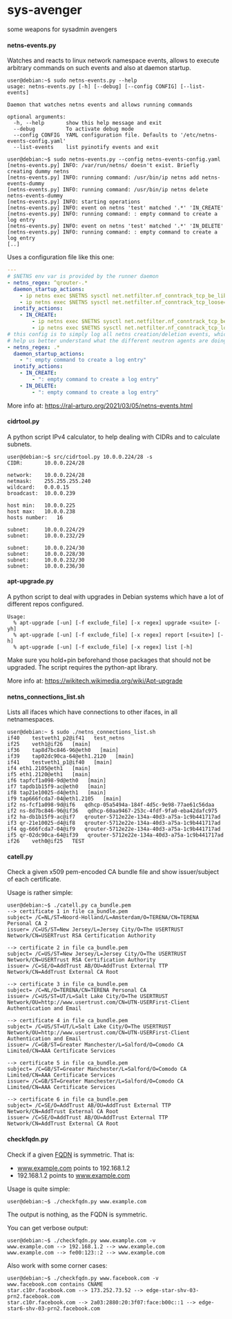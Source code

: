 sys-avenger
===========

some weapons for sysadmin avengers

#### netns-events.py

Watches and reacts to linux network namespace events, allows to execute arbitrary commands on such
events and also at daemon startup.

```console
user@debian:~$ sudo netns-events.py --help
usage: netns-events.py [-h] [--debug] [--config CONFIG] [--list-events]

Daemon that watches netns events and allows running commands

optional arguments:
  -h, --help       show this help message and exit
  --debug          To activate debug mode
  --config CONFIG  YAML configuration file. Defaults to '/etc/netns-events-config.yaml'
  --list-events    list pyinotify events and exit

user@debian:~$ sudo netns-events.py --config netns-events-config.yaml
[netns-events.py] INFO: /var/run/netns/ doesn't exist. Briefly creating dummy netns
[netns-events.py] INFO: running command: /usr/bin/ip netns add netns-events-dummy
[netns-events.py] INFO: running command: /usr/bin/ip netns delete netns-events-dummy
[netns-events.py] INFO: starting operations
[netns-events.py] INFO: event on netns 'test' matched '.*' 'IN_CREATE'
[netns-events.py] INFO: running command: : empty command to create a log entry
[netns-events.py] INFO: event on netns 'test' matched '.*' 'IN_DELETE'
[netns-events.py] INFO: running command: : empty command to create a log entry
[..]
```
Uses a configuration file like this one:

```yaml
---
# $NETNS env var is provided by the runner daemon
- netns_regex: ^qrouter-.*
  daemon_startup_actions:
    - ip netns exec $NETNS sysctl net.netfilter.nf_conntrack_tcp_be_liberal=1
    - ip netns exec $NETNS sysctl net.netfilter.nf_conntrack_tcp_loose=1
  inotify_actions:
    - IN_CREATE:
        - ip netns exec $NETNS sysctl net.netfilter.nf_conntrack_tcp_be_liberal=1
        - ip netns exec $NETNS sysctl net.netfilter.nf_conntrack_tcp_loose=1
# this config is to simply log all netns creation/deletion events, which should
# help us better understand what the different neutron agents are doing
- netns_regex: .*
  daemon_startup_actions:
    - ": empty command to create a log entry"
  inotify_actions:
    - IN_CREATE:
        - ": empty command to create a log entry"
    - IN_DELETE:
        - ": empty command to create a log entry"
```

More info at: https://ral-arturo.org/2021/03/05/netns-events.html


#### cidrtool.py

A python script IPv4 calculator, to help dealing with CIDRs and to calculate subnets.

	user@debian:~$ src/cidrtool.py 10.0.0.224/28 -s
	CIDR:		10.0.0.224/28
	
	network:	10.0.0.224/28
	netmask:	255.255.255.240
	wildcard:	0.0.0.15
	broadcast:	10.0.0.239
	
	host min:	10.0.0.225
	host max:	10.0.0.238
	hosts number:	16
	
	subnet:		10.0.0.224/29
	subnet:		10.0.0.232/29
	
	subnet:		10.0.0.224/30
	subnet:		10.0.0.228/30
	subnet:		10.0.0.232/30
	subnet:		10.0.0.236/30


#### apt-upgrade.py

A python script to deal with upgrades in Debian systems which have a lot of different
repos configured.

	Usage:
	  % apt-upgrade [-un] [-f exclude_file] [-x regex] upgrade <suite> [-yh]
	  % apt-upgrade [-un] [-f exclude_file] [-x regex] report [<suite>] [-h]
	  % apt-upgrade [-un] [-f exclude_file] [-x regex] list [-h]

Make sure you hold+pin beforehand those packages that should not be upgraded.
The script requires the python-apt library.

More info at: https://wikitech.wikimedia.org/wiki/Apt-upgrade

#### netns_connections_list.sh

Lists all ifaces which have connections to other ifaces, in all netnamespaces.

	user@debian:~ $ sudo ./netns_connections_list.sh
	if40	testveth1_p2@if41   test_netns
	if25	veth1@if26   [main]
	if36	tap8d7bc846-96@eth0   [main]
	if39	tap02dc90ca-64@eth1.2120   [main]
	if41	testveth1_p1@if40   [main]
	if4	eth1.2105@eth1   [main]
	if5	eth1.2120@eth1   [main]
	if6	tapfcf1a098-9d@eth0   [main]
	if7	tapdb1b15f9-ac@eth0   [main]
	if8	tap21e10025-d4@eth1   [main]
	if9	tap666fcda7-04@eth1.2105   [main]
	if2	ns-fcf1a098-9d@if6   qdhcp-05a5494a-184f-4d5c-9e98-77ae61c56daa
	if2	ns-8d7bc846-96@if36   qdhcp-60aa9467-253c-4fdf-9fa0-eba42dafc975
	if2	ha-db1b15f9-ac@if7   qrouter-5712e22e-134a-40d3-a75a-1c9b441717ad
	if3	qr-21e10025-d4@if8   qrouter-5712e22e-134a-40d3-a75a-1c9b441717ad
	if4	qg-666fcda7-04@if9   qrouter-5712e22e-134a-40d3-a75a-1c9b441717ad
	if5	qr-02dc90ca-64@if39   qrouter-5712e22e-134a-40d3-a75a-1c9b441717ad
	if26	veth0@if25   TEST


#### catell.py

Check a given x509 pem-encoded CA bundle file and show issuer/subject of each certificate.

Usage is rather simple:

	user@debian:~$ ./catell.py ca_bundle.pem
	--> certificate 1 in file ca_bundle.pem
	subject= /C=NL/ST=Noord-Holland/L=Amsterdam/O=TERENA/CN=TERENA Personal CA 2
	issuer= /C=US/ST=New Jersey/L=Jersey City/O=The USERTRUST Network/CN=USERTrust RSA Certification Authority
	
	--> certificate 2 in file ca_bundle.pem
	subject= /C=US/ST=New Jersey/L=Jersey City/O=The USERTRUST Network/CN=USERTrust RSA Certification Authority
	issuer= /C=SE/O=AddTrust AB/OU=AddTrust External TTP Network/CN=AddTrust External CA Root
	
	--> certificate 3 in file ca_bundle.pem
	subject= /C=NL/O=TERENA/CN=TERENA Personal CA
	issuer= /C=US/ST=UT/L=Salt Lake City/O=The USERTRUST Network/OU=http://www.usertrust.com/CN=UTN-USERFirst-Client Authentication and Email
	
	--> certificate 4 in file ca_bundle.pem
	subject= /C=US/ST=UT/L=Salt Lake City/O=The USERTRUST Network/OU=http://www.usertrust.com/CN=UTN-USERFirst-Client Authentication and Email
	issuer= /C=GB/ST=Greater Manchester/L=Salford/O=Comodo CA Limited/CN=AAA Certificate Services
	
	--> certificate 5 in file ca_bundle.pem
	subject= /C=GB/ST=Greater Manchester/L=Salford/O=Comodo CA Limited/CN=AAA Certificate Services
	issuer= /C=GB/ST=Greater Manchester/L=Salford/O=Comodo CA Limited/CN=AAA Certificate Services
	
	--> certificate 6 in file ca_bundle.pem
	subject= /C=SE/O=AddTrust AB/OU=AddTrust External TTP Network/CN=AddTrust External CA Root
	issuer= /C=SE/O=AddTrust AB/OU=AddTrust External TTP Network/CN=AddTrust External CA Root


#### checkfqdn.py

Check if a given [FQDN] is symmetric. That is:
 - www.example.com points to 192.168.1.2
 - 192.168.1.2 points to www.example.com

Usage is quite simple:

	user@debian:~$ ./checkfqdn.py www.example.com

The output is nothing, as the FQDN is symmetric.

You can get verbose output:

	user@debian:~$ ./checkfqdn.py www.example.com -v
	www.example.com --> 192.168.1.2 --> www.example.com
	www.example.com --> fe00:123::2 --> www.example.com

Also work with some corner cases:

	user@debian:~$ ./checkfqdn.py www.facebook.com -v
	www.facebook.com contains CNAME
	star.c10r.facebook.com --> 173.252.73.52 --> edge-star-shv-03-prn2.facebook.com
	star.c10r.facebook.com --> 2a03:2880:20:3f07:face:b00c::1 --> edge-star6-shv-03-prn2.facebook.com

[FQDN]:http://en.wikipedia.org/wiki/Fqdn
